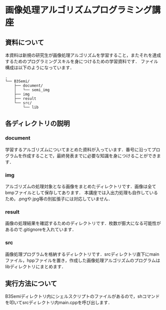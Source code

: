 # 画像処理アルゴリズムプログラミング講座

## 資料について
本資料は新規の研究生が画像処理アルゴリズムを学習すること，またそれを達成するためのプログラミングスキルを身につけるための学習資料です．
ファイル構成は以下のようになっています．
```
.
└── B3Semi/
    ├── document/
    │   └── semi_img
    ├── img
    ├── result
    └── src/
        └── lib
```

## 各ディレクトリの説明
### document
学習するアルゴリズムについてまとめた資料が入っています．番号に沿ってプログラムを作成することで，最終発表までに必要な知識を身につけることができます．

### img
アルゴリズムの処理対象となる画像をまとめたディレクトリです．画像は全てbmpファイルとして保存してあります．
本講座では入出力処理も自作しているため，.pngや.jpg等の別拡張子には対応していません．

### result
画像の処理結果を確認するためのディレクトリです．枚数が膨大になる可能性があるので.gitignoreを入れています．

### src 
画像処理プログラムを格納するディレクトリです．srcディレクトリ直下にmainファイル，hppファイルを置き，作成した画像処理アルゴリズムのプログラムはlibディレクトリにまとめます．

## 実行方法について
B3Semiディレクトリ内にシェルスクリプトのファイルがあるので，shコマンドを叩いてsrcディレクトリ内main.cppを呼び出します．

